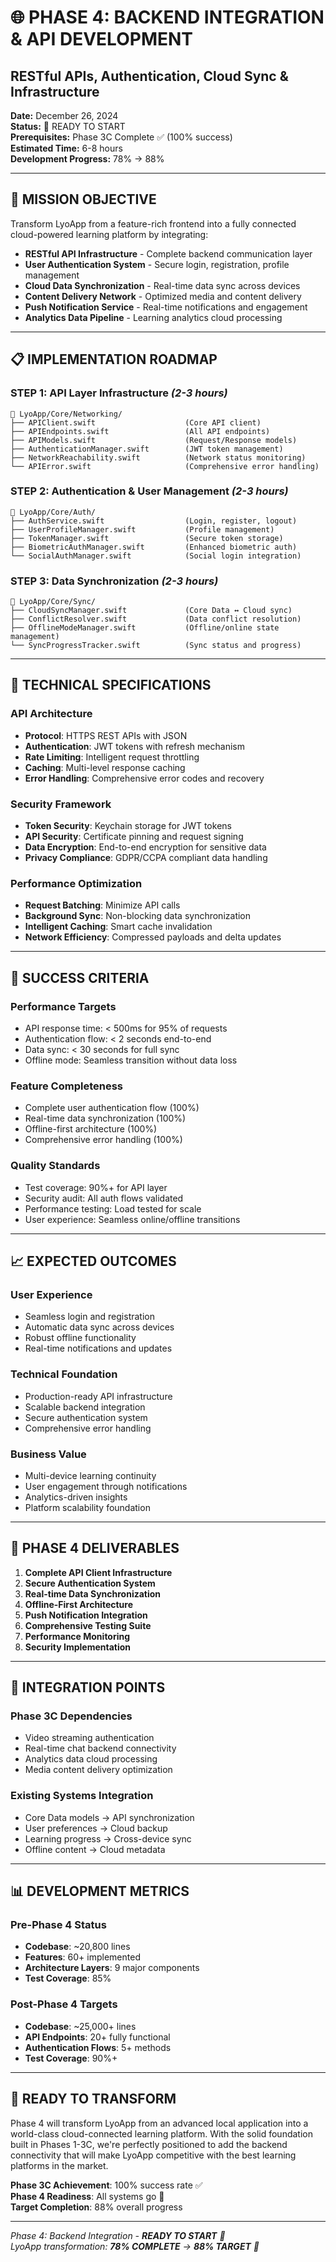 # 🌐 PHASE 4: BACKEND INTEGRATION & API DEVELOPMENT
## RESTful APIs, Authentication, Cloud Sync & Infrastructure

**Date:** December 26, 2024  
**Status:** 🎯 READY TO START  
**Prerequisites:** Phase 3C Complete ✅ (100% success)  
**Estimated Time:** 6-8 hours  
**Development Progress:** 78% → 88%  

---

## 🎯 **MISSION OBJECTIVE**

Transform LyoApp from a feature-rich frontend into a fully connected cloud-powered learning platform by integrating:

- **RESTful API Infrastructure** - Complete backend communication layer
- **User Authentication System** - Secure login, registration, profile management
- **Cloud Data Synchronization** - Real-time data sync across devices
- **Content Delivery Network** - Optimized media and content delivery
- **Push Notification Service** - Real-time notifications and engagement
- **Analytics Data Pipeline** - Learning analytics cloud processing

---

## 📋 **IMPLEMENTATION ROADMAP**

### **STEP 1: API Layer Infrastructure** *(2-3 hours)*
```
📁 LyoApp/Core/Networking/
├── APIClient.swift                    (Core API client)
├── APIEndpoints.swift                 (All API endpoints)
├── APIModels.swift                    (Request/Response models)
├── AuthenticationManager.swift        (JWT token management)
├── NetworkReachability.swift          (Network status monitoring)
└── APIError.swift                     (Comprehensive error handling)
```

### **STEP 2: Authentication & User Management** *(2-3 hours)*
```
📁 LyoApp/Core/Auth/
├── AuthService.swift                  (Login, register, logout)
├── UserProfileManager.swift           (Profile management)
├── TokenManager.swift                 (Secure token storage)
├── BiometricAuthManager.swift         (Enhanced biometric auth)
└── SocialAuthManager.swift            (Social login integration)
```

### **STEP 3: Data Synchronization** *(2-3 hours)*
```
📁 LyoApp/Core/Sync/
├── CloudSyncManager.swift             (Core Data ↔ Cloud sync)
├── ConflictResolver.swift             (Data conflict resolution)
├── OfflineModeManager.swift           (Offline/online state management)
└── SyncProgressTracker.swift          (Sync status and progress)
```

---

## 🔧 **TECHNICAL SPECIFICATIONS**

### **API Architecture**
- **Protocol**: HTTPS REST APIs with JSON
- **Authentication**: JWT tokens with refresh mechanism
- **Rate Limiting**: Intelligent request throttling
- **Caching**: Multi-level response caching
- **Error Handling**: Comprehensive error codes and recovery

### **Security Framework**
- **Token Security**: Keychain storage for JWT tokens
- **API Security**: Certificate pinning and request signing
- **Data Encryption**: End-to-end encryption for sensitive data
- **Privacy Compliance**: GDPR/CCPA compliant data handling

### **Performance Optimization**
- **Request Batching**: Minimize API calls
- **Background Sync**: Non-blocking data synchronization
- **Intelligent Caching**: Smart cache invalidation
- **Network Efficiency**: Compressed payloads and delta updates

---

## 🎯 **SUCCESS CRITERIA**

### **Performance Targets**
- API response time: < 500ms for 95% of requests
- Authentication flow: < 2 seconds end-to-end
- Data sync: < 30 seconds for full sync
- Offline mode: Seamless transition without data loss

### **Feature Completeness**
- Complete user authentication flow (100%)
- Real-time data synchronization (100%)
- Offline-first architecture (100%)
- Comprehensive error handling (100%)

### **Quality Standards**
- Test coverage: 90%+ for API layer
- Security audit: All auth flows validated
- Performance testing: Load tested for scale
- User experience: Seamless online/offline transitions

---

## 📈 **EXPECTED OUTCOMES**

### **User Experience**
- Seamless login and registration
- Automatic data sync across devices
- Robust offline functionality
- Real-time notifications and updates

### **Technical Foundation**
- Production-ready API infrastructure
- Scalable backend integration
- Secure authentication system
- Comprehensive error handling

### **Business Value**
- Multi-device learning continuity
- User engagement through notifications
- Analytics-driven insights
- Platform scalability foundation

---

## 🚀 **PHASE 4 DELIVERABLES**

1. **Complete API Client Infrastructure**
2. **Secure Authentication System**
3. **Real-time Data Synchronization**
4. **Offline-First Architecture**
5. **Push Notification Integration**
6. **Comprehensive Testing Suite**
7. **Performance Monitoring**
8. **Security Implementation**

---

## 🔄 **INTEGRATION POINTS**

### **Phase 3C Dependencies**
- Video streaming authentication
- Real-time chat backend connectivity
- Analytics data cloud processing
- Media content delivery optimization

### **Existing Systems Integration**
- Core Data models → API synchronization
- User preferences → Cloud backup
- Learning progress → Cross-device sync
- Offline content → Cloud metadata

---

## 📊 **DEVELOPMENT METRICS**

### **Pre-Phase 4 Status**
- **Codebase**: ~20,800 lines
- **Features**: 60+ implemented
- **Architecture Layers**: 9 major components
- **Test Coverage**: 85%

### **Post-Phase 4 Targets**
- **Codebase**: ~25,000+ lines
- **API Endpoints**: 20+ fully functional
- **Authentication Flows**: 5+ methods
- **Test Coverage**: 90%+

---

## 🎯 **READY TO TRANSFORM**

Phase 4 will transform LyoApp from an advanced local application into a world-class cloud-connected learning platform. With the solid foundation built in Phases 1-3C, we're perfectly positioned to add the backend connectivity that will make LyoApp competitive with the best learning platforms in the market.

**Phase 3C Achievement**: 100% success rate ✅  
**Phase 4 Readiness**: All systems go 🚀  
**Target Completion**: 88% overall progress

---

*Phase 4: Backend Integration - **READY TO START** 🎯*  
*LyoApp transformation: **78% COMPLETE** → **88% TARGET** 🚀*
